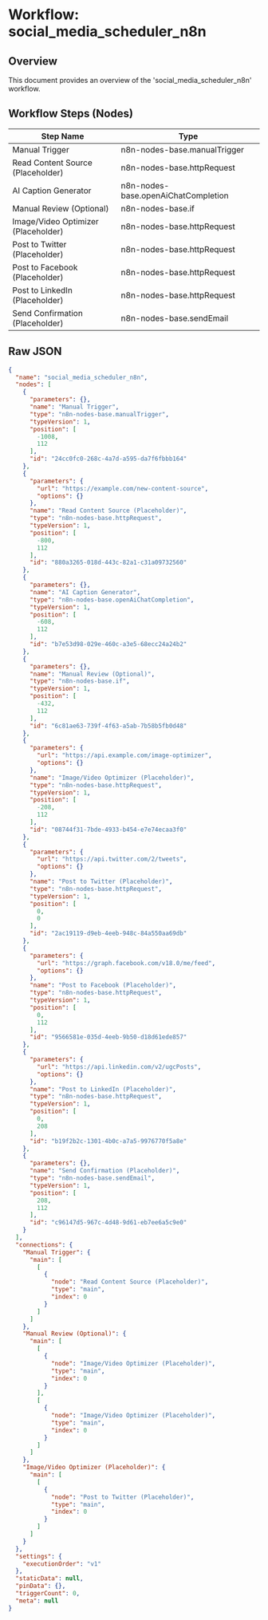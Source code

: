 # Workflow: social_media_scheduler_n8n

## Overview

This document provides an overview of the 'social_media_scheduler_n8n' workflow.

## Workflow Steps (Nodes)

| Step Name | Type |
|-----------|------|
| Manual Trigger | n8n-nodes-base.manualTrigger |
| Read Content Source (Placeholder) | n8n-nodes-base.httpRequest |
| AI Caption Generator | n8n-nodes-base.openAiChatCompletion |
| Manual Review (Optional) | n8n-nodes-base.if |
| Image/Video Optimizer (Placeholder) | n8n-nodes-base.httpRequest |
| Post to Twitter (Placeholder) | n8n-nodes-base.httpRequest |
| Post to Facebook (Placeholder) | n8n-nodes-base.httpRequest |
| Post to LinkedIn (Placeholder) | n8n-nodes-base.httpRequest |
| Send Confirmation (Placeholder) | n8n-nodes-base.sendEmail |

## Raw JSON

```json
{
  "name": "social_media_scheduler_n8n",
  "nodes": [
    {
      "parameters": {},
      "name": "Manual Trigger",
      "type": "n8n-nodes-base.manualTrigger",
      "typeVersion": 1,
      "position": [
        -1008,
        112
      ],
      "id": "24cc0fc0-268c-4a7d-a595-da7f6fbbb164"
    },
    {
      "parameters": {
        "url": "https://example.com/new-content-source",
        "options": {}
      },
      "name": "Read Content Source (Placeholder)",
      "type": "n8n-nodes-base.httpRequest",
      "typeVersion": 1,
      "position": [
        -800,
        112
      ],
      "id": "880a3265-018d-443c-82a1-c31a09732560"
    },
    {
      "parameters": {},
      "name": "AI Caption Generator",
      "type": "n8n-nodes-base.openAiChatCompletion",
      "typeVersion": 1,
      "position": [
        -608,
        112
      ],
      "id": "b7e53d98-029e-460c-a3e5-68ecc24a24b2"
    },
    {
      "parameters": {},
      "name": "Manual Review (Optional)",
      "type": "n8n-nodes-base.if",
      "typeVersion": 1,
      "position": [
        -432,
        112
      ],
      "id": "6c81ae63-739f-4f63-a5ab-7b58b5fb0d48"
    },
    {
      "parameters": {
        "url": "https://api.example.com/image-optimizer",
        "options": {}
      },
      "name": "Image/Video Optimizer (Placeholder)",
      "type": "n8n-nodes-base.httpRequest",
      "typeVersion": 1,
      "position": [
        -208,
        112
      ],
      "id": "08744f31-7bde-4933-b454-e7e74ecaa3f0"
    },
    {
      "parameters": {
        "url": "https://api.twitter.com/2/tweets",
        "options": {}
      },
      "name": "Post to Twitter (Placeholder)",
      "type": "n8n-nodes-base.httpRequest",
      "typeVersion": 1,
      "position": [
        0,
        0
      ],
      "id": "2ac19119-d9eb-4eeb-948c-84a550aa69db"
    },
    {
      "parameters": {
        "url": "https://graph.facebook.com/v18.0/me/feed",
        "options": {}
      },
      "name": "Post to Facebook (Placeholder)",
      "type": "n8n-nodes-base.httpRequest",
      "typeVersion": 1,
      "position": [
        0,
        112
      ],
      "id": "9566581e-035d-4eeb-9b50-d18d61ede857"
    },
    {
      "parameters": {
        "url": "https://api.linkedin.com/v2/ugcPosts",
        "options": {}
      },
      "name": "Post to LinkedIn (Placeholder)",
      "type": "n8n-nodes-base.httpRequest",
      "typeVersion": 1,
      "position": [
        0,
        208
      ],
      "id": "b19f2b2c-1301-4b0c-a7a5-9976770f5a8e"
    },
    {
      "parameters": {},
      "name": "Send Confirmation (Placeholder)",
      "type": "n8n-nodes-base.sendEmail",
      "typeVersion": 1,
      "position": [
        208,
        112
      ],
      "id": "c96147d5-967c-4d48-9d61-eb7ee6a5c9e0"
    }
  ],
  "connections": {
    "Manual Trigger": {
      "main": [
        [
          {
            "node": "Read Content Source (Placeholder)",
            "type": "main",
            "index": 0
          }
        ]
      ]
    },
    "Manual Review (Optional)": {
      "main": [
        [
          {
            "node": "Image/Video Optimizer (Placeholder)",
            "type": "main",
            "index": 0
          }
        ],
        [
          {
            "node": "Image/Video Optimizer (Placeholder)",
            "type": "main",
            "index": 0
          }
        ]
      ]
    },
    "Image/Video Optimizer (Placeholder)": {
      "main": [
        [
          {
            "node": "Post to Twitter (Placeholder)",
            "type": "main",
            "index": 0
          }
        ]
      ]
    }
  },
  "settings": {
    "executionOrder": "v1"
  },
  "staticData": null,
  "pinData": {},
  "triggerCount": 0,
  "meta": null
}
```
